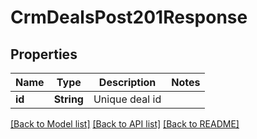 # CrmDealsPost201Response

## Properties

Name | Type | Description | Notes
------------ | ------------- | ------------- | -------------
**id** | **String** | Unique deal id | 

[[Back to Model list]](../README.md#documentation-for-models) [[Back to API list]](../README.md#documentation-for-api-endpoints) [[Back to README]](../README.md)


